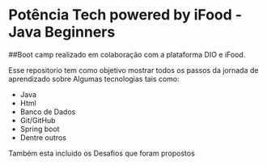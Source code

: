 # Potência Tech powered by iFood - Java Beginners

##Boot camp realizado em colaboração com a plataforma DIO e iFood.

Esse repositorio tem como objetivo mostrar todos os passos da jornada de aprendizado sobre Algumas tecnologias tais como:

 - Java
 - Html
 - Banco de Dados
 - Git/GitHub
 - Spring boot
 - Dentre outros

Também esta incluido os Desafios que foram propostos

